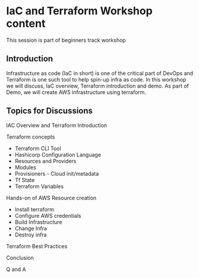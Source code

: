 # IaC and Terraform Workshop content
This session is part of beginners track workshop

## Introduction
Infrastructure as code (IaC in short) is one of the critical part of DevOps and Terraform is one such tool to help spin-up infra as code. In this workshop we will discuss, IaC overview, Terraform introduction and demo. As part of Demo, we will create AWS infrastructure using terraform.

## Topics for Discussions
IAC Overview and Terraform Introduction 

Terraform concepts
 - Terraform CLI Tool
 - Hashicorp Configuration Language
 - Resources and Providers
 - Modules
 - Provisioners - Cloud init/metadata
 - Tf State
 - Terraform Variables

Hands-on of AWS Resource creation
 - Install terraform
 - Configure AWS credentials
 - Build Infrastructure
 - Change Infra
 - Destroy infra

Terraform Best Practices

Conclusion

Q and A
